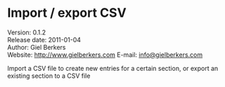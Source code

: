 # Import / export CSV #

Version: 0.1.2  
Release date: 2011-01-04  
Author: Giel Berkers  
Website: http://www.gielberkers.com
E-mail: info@gielberkers.com

Import a CSV file to create new entries for a certain section, or export an existing section to a CSV file